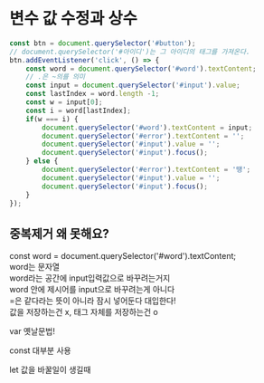 # 변수 값 수정과 상수

```javascript
const btn = document.querySelector('#button');
// document.querySelector('#아이디')는 그 아이디의 태그를 가져온다.
btn.addEventListener('click', () => {
    const word = document.querySelector('#word').textContent;
    // .은 ~의를 의미
    const input = document.querySelector('#input').value;
    const lastIndex = word.length -1;
    const w = input[0];
    const i = word[lastIndex];
    if(w === i) {
        document.querySelector('#word').textContent = input;
        document.querySelector('#error').textContent = '';
        document.querySelector('#input').value = '';
        document.querySelector('#input').focus();
    } else {
        document.querySelector('#error').textContent = '땡';
        document.querySelector('#input').value = '';
        document.querySelector('#input').focus();
    }
});
```

## 중복제거 왜 못해요?

const word = document.querySelector\('\#word'\).textContent;  
word는 문자열  
word라는 공간에 input입력값으로 바꾸려는거지  
word 안에 제시어를 input으로 바꾸려는게 아니다  
=은 같다라는 뜻이 아니라 잠시 넣어둔다 대입한다!  
값을 저장하는건 x, 태그 자체를 저장하는건 o

var 옛날문법!

const 대부분 사용

let 값을 바꿀일이 생길때

